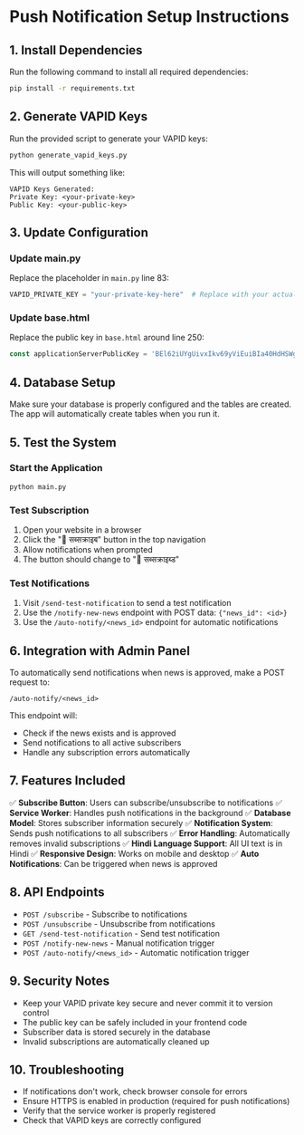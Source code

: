 # Push Notification Setup Instructions

## 1. Install Dependencies
Run the following command to install all required dependencies:
```bash
pip install -r requirements.txt
```

## 2. Generate VAPID Keys
Run the provided script to generate your VAPID keys:
```bash
python generate_vapid_keys.py
```

This will output something like:
```
VAPID Keys Generated:
Private Key: <your-private-key>
Public Key: <your-public-key>
```

## 3. Update Configuration

### Update main.py
Replace the placeholder in `main.py` line 83:
```python
VAPID_PRIVATE_KEY = "your-private-key-here"  # Replace with your actual private key
```

### Update base.html
Replace the public key in `base.html` around line 250:
```javascript
const applicationServerPublicKey = 'BEl62iUYgUivxIkv69yViEuiBIa40HdHSWgMfHXPJeuNiJ7Ek00jVNPSyeQX-QbVFPLwqyBFWAlVfY9OCLXiAiA';  // Replace with your actual public key
```

## 4. Database Setup
Make sure your database is properly configured and the tables are created. The app will automatically create tables when you run it.

## 5. Test the System

### Start the Application
```bash
python main.py
```

### Test Subscription
1. Open your website in a browser
2. Click the "🔔 सब्सक्राइब" button in the top navigation
3. Allow notifications when prompted
4. The button should change to "🔔 सब्सक्राइब्ड"

### Test Notifications
1. Visit `/send-test-notification` to send a test notification
2. Use the `/notify-new-news` endpoint with POST data: `{"news_id": <id>}`
3. Use the `/auto-notify/<news_id>` endpoint for automatic notifications

## 6. Integration with Admin Panel

To automatically send notifications when news is approved, make a POST request to:
```
/auto-notify/<news_id>
```

This endpoint will:
- Check if the news exists and is approved
- Send notifications to all active subscribers
- Handle any subscription errors automatically

## 7. Features Included

✅ **Subscribe Button**: Users can subscribe/unsubscribe to notifications
✅ **Service Worker**: Handles push notifications in the background
✅ **Database Model**: Stores subscriber information securely
✅ **Notification System**: Sends push notifications to all subscribers
✅ **Error Handling**: Automatically removes invalid subscriptions
✅ **Hindi Language Support**: All UI text is in Hindi
✅ **Responsive Design**: Works on mobile and desktop
✅ **Auto Notifications**: Can be triggered when news is approved

## 8. API Endpoints

- `POST /subscribe` - Subscribe to notifications
- `POST /unsubscribe` - Unsubscribe from notifications
- `GET /send-test-notification` - Send test notification
- `POST /notify-new-news` - Manual notification trigger
- `POST /auto-notify/<news_id>` - Automatic notification trigger

## 9. Security Notes

- Keep your VAPID private key secure and never commit it to version control
- The public key can be safely included in your frontend code
- Subscriber data is stored securely in the database
- Invalid subscriptions are automatically cleaned up

## 10. Troubleshooting

- If notifications don't work, check browser console for errors
- Ensure HTTPS is enabled in production (required for push notifications)
- Verify that the service worker is properly registered
- Check that VAPID keys are correctly configured